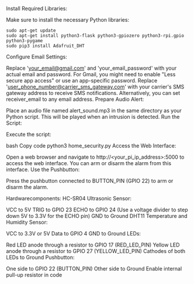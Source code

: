 Install Required Libraries:

Make sure to install the necessary Python libraries:

```
sudo apt-get update
sudo apt-get install python3-flask python3-gpiozero python3-rpi.gpio python3-pygame
sudo pip3 install Adafruit_DHT
```

Configure Email Settings:

Replace 'your_email@gmail.com' and 'your_email_password' with your actual email and password.
For Gmail, you might need to enable "Less secure app access" or use an app-specific password.
Replace 'user_phone_number@carrier_sms_gateway.com' with your carrier's SMS gateway address to receive SMS notifications. Alternatively, you can set receiver_email to any email address.
Prepare Audio Alert:

Place an audio file named alert_sound.mp3 in the same directory as your Python script. This will be played when an intrusion is detected.
Run the Script:

Execute the script:

bash
Copy code
python3 home_security.py
Access the Web Interface:

Open a web browser and navigate to http://<your_pi_ip_address>:5000 to access the web interface.
You can arm or disarm the alarm from this interface.
Use the Pushbutton:

Press the pushbutton connected to BUTTON_PIN (GPIO 22) to arm or disarm the alarm.

Hardwarecomponents:
HC-SR04 Ultrasonic Sensor:

VCC to 5V
TRIG to GPIO 23
ECHO to GPIO 24 (Use a voltage divider to step down 5V to 3.3V for the ECHO pin)
GND to Ground
DHT11 Temperature and Humidity Sensor:

VCC to 3.3V or 5V
Data to GPIO 4
GND to Ground
LEDs:

Red LED anode through a resistor to GPIO 17 (RED_LED_PIN)
Yellow LED anode through a resistor to GPIO 27 (YELLOW_LED_PIN)
Cathodes of both LEDs to Ground
Pushbutton:

One side to GPIO 22 (BUTTON_PIN)
Other side to Ground
Enable internal pull-up resistor in code
